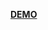 [**DEMO**](https://canvas-every-day.web.app/20210220) </br>

<!-- [**CodePen**](https://codepen.io/shevsky/pen/RwoZWYN) </br> -->